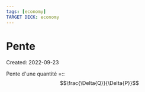 ```yaml
---
tags: [economy] 
TARGET DECK: economy
---
```

# Pente
Created: 2022-09-23

Pente d'une quantité =:: $$\frac{\Delta{Q}}{\Delta{P}}$$
<!--SR:!2022-10-07,10,270-->